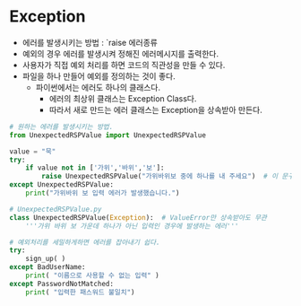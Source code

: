 # Exception

* 에러를 발생시키는 방법 : `raise 에러종류
* 예외의 경우 에러를 발생시켜 정해진 에러메시지를 출력한다.
* 사용자가 직접 예외 처리를 하면 코드의 직관성을 만들 수 있다.
* 파일을 하나 만들어 예외를 정의하는 것이 좋다.
    * 파이썬에서는 에러도 하나의 클래스다.
        * 에러의 최상위 클래스는 Exception Class다.
        * 따라서 새로 만드는 에러 클래스는 Exception을 상속받아 만든다.

```py
# 원하는 에러를 발생시키는 방법.
from UnexpectedRSPValue import UnexpectedRSPValue

value = "묵"
try:
    if value not in ['가위','바위','보']:
        raise UnexpectedRSPValue("가위바위보 중에 하나를 내 주세요")  # 이 문구는 따로 출력되지 않는건가...?
except UnexpectedRSPValue:
    print("가위바위 보 입력 에러가 발생했습니다.")

# UnexpectedRSPValue.py
class UnexpectedRSPValue(Exception):  # ValueError만 상속받아도 무관
    '''가위 바위 보 가운데 하나가 아닌 입력인 경우에 발생하는 에러'''

```

```py
# 예외처리를 세밀하게하면 에러를 잡아내기 쉽다.
try:
    sign_up( )
except BadUserName:
    print( "이름으로 사용할 수 없는 입력" )
except PasswordNotMatched:
    print( "입력한 패스워드 불일치")
```